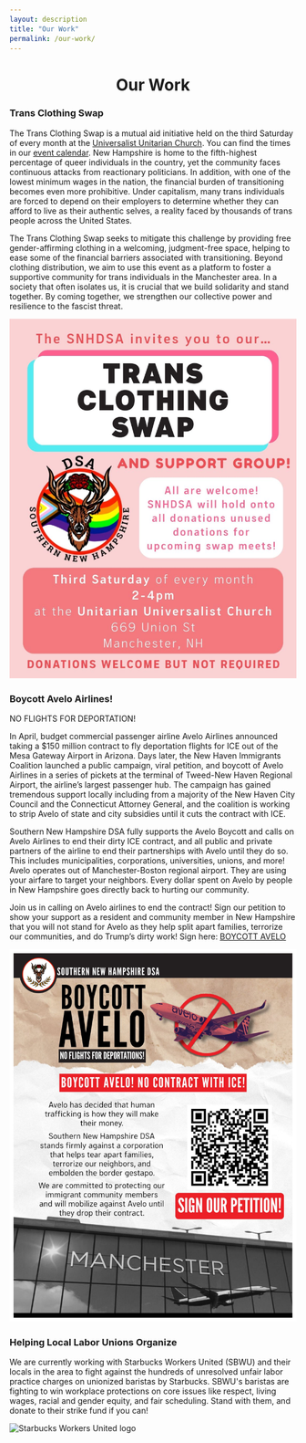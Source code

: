 ```yaml
---
layout: description
title: "Our Work"
permalink: /our-work/
---
```


<h1 style="text-align: center;"> Our Work </h1>

<div class="two-columns">
  <div>
    <h3>Trans Clothing Swap</h3>
    <p>The Trans Clothing Swap is a mutual aid initiative held on the third Saturday of every month at the <a href="https://maps.app.goo.gl/Uft9QaamygZxirwW7">Universalist Unitarian Church</a>. You can find the times in our <a href="/calendar/">event calendar</a>. New Hampshire is home to the fifth-highest percentage of queer individuals in the country, yet the community faces continuous attacks from reactionary politicians. In addition, with one of the lowest minimum wages in the nation, the financial burden of transitioning becomes even more prohibitive. Under capitalism, many trans individuals are forced to depend on their employers to determine whether they can afford to live as their authentic selves, a reality faced by thousands of trans people across the United States.</p>
    <p>The Trans Clothing Swap seeks to mitigate this challenge by providing free gender-affirming clothing in a welcoming, judgment-free space, helping to ease some of the financial barriers associated with transitioning. Beyond clothing distribution, we aim to use this event as a platform to foster a supportive community for trans individuals in the Manchester area. In a society that often isolates us, it is crucial that we build solidarity and stand together. By coming together, we strengthen our collective power and resilience to the fascist threat.</p>
  </div>
  <div class="column-image-cnt">
    <img
      src="/assets/images/trba-swap.jpg"
      alt="Trans Clothing Swap Poster with event details"
      class="responsive-image"
    >
  </div>
</div>

<div class="two-columns">
  <div>
    <h3>Boycott Avelo Airlines!</h3>
    <p>NO FLIGHTS FOR DEPORTATION!

In April, budget commercial passenger airline Avelo Airlines announced taking a $150 million contract to fly deportation flights for ICE out of the Mesa Gateway Airport in Arizona. Days later, the New Haven Immigrants Coalition launched a public campaign, viral petition, and boycott of Avelo Airlines in a series of pickets at the terminal of Tweed-New Haven Regional Airport, the airline’s largest passenger hub. The campaign has gained tremendous support locally including from a majority of the New Haven City Council and the Connecticut Attorney General, and the coalition is working to strip Avelo of state and city subsidies until it cuts the contract with ICE.

Southern New Hampshire DSA fully supports the Avelo Boycott and calls on Avelo Airlines to end their dirty ICE contract, and all public and private partners of the airline to end their partnerships with Avelo until they do so. This includes municipalities, corporations, universities, unions, and more! Avelo operates out of Manchester-Boston regional airport. They are using your airfare to target your neighbors. Every dollar spent on Avelo by people in New Hampshire goes directly back to hurting our community.

Join us in calling on Avelo airlines to end the contract! Sign our petition to show your support as a resident and community member in New Hampshire that you will not stand for Avelo as they help split apart families, terrorize our communities, and do Trump’s dirty work!
Sign here: <a href="https://actionnetwork.org/petitions/new-hampshire-says-boycott-avelo/">BOYCOTT AVELO</a>
 </p>
  </div>
  <div class="column-image-cnt">
    <img
      src="/assets/images/avelo-flyer.jpg"
      alt="Avelo Airlines is making money through a contract with ICE. Boycott Avelo!"
      class="responsive-image"
    >
  </div>
</div>


<div class="two-columns">
  <div>
    <h3>Helping Local Labor Unions Organize</h3>
    <p>We are currently working with Starbucks Workers United (SBWU) and their locals in the area to fight against the hundreds of unresolved unfair labor practice charges on unionized baristas by Starbucks. SBWU's baristas are fighting to win workplace protections on core issues like respect, living wages, racial and gender equity, and fair scheduling. Stand with them, and donate to their strike fund if you can!</p>
  </div>
  <div class="column-image-cnt">
    <img
      src="/assets/images/sbwu-logo.png"
      alt="Starbucks Workers United logo"
      class="responsive-image"
    >
  </div>
</div>
